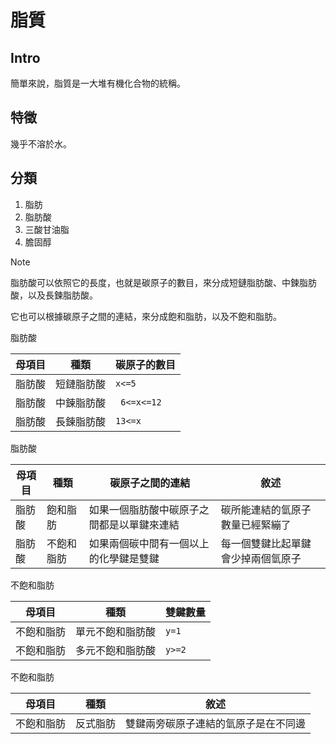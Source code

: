 # 脂質
## Intro
簡單來說，脂質是一大堆有機化合物的統稱。

## 特徵
幾乎不溶於水。

## 分類
1. 脂肪
2. 脂肪酸
3. 三酸甘油脂
4. 膽固醇

> [!NOTE]
> 脂肪酸可以依照它的長度，也就是碳原子的數目，來分成短鏈脂肪酸、中鍊脂肪酸，以及長鍊脂肪酸。
>
> 它也可以根據碳原子之間的連結，來分成飽和脂肪，以及不飽和脂肪。

脂肪酸

| 母項目 | 種類 | 碳原子的數目 |
| ----- | ---- | ---- |
| 脂肪酸 | 短鏈脂肪酸 | `x<=5` |
| 脂肪酸 | 中鍊脂肪酸 | ` 6<=x<=12` |
| 脂肪酸 | 長鍊脂肪酸 | `13<=x` |

脂肪酸

| 母項目 | 種類 | 碳原子之間的連結 | 敘述 |
| ----- | ---- | ---- | --- |
| 脂肪酸 | 飽和脂肪 | 如果一個脂肪酸中碳原子之間都是以單鍵來連結 | 碳所能連結的氫原子數量已經緊繃了 |
| 脂肪酸 | 不飽和脂肪 | 如果兩個碳中間有一個以上的化學鍵是雙鍵 | 每一個雙鍵比起單鍵會少掉兩個氫原子 | 

不飽和脂肪

| 母項目 | 種類 | 雙鍵數量 |
| ----- | ---- | ---- | 
| 不飽和脂肪 | 單元不飽和脂肪酸 | `y=1` |
| 不飽和脂肪 | 多元不飽和脂肪酸 | `y>=2` |

不飽和脂肪

| 母項目 | 種類 | 敘述 |
| ----- | ---- | ---- | 
| 不飽和脂肪 | 反式脂肪 | 雙鍵兩旁碳原子連結的氫原子是在不同邊 |







